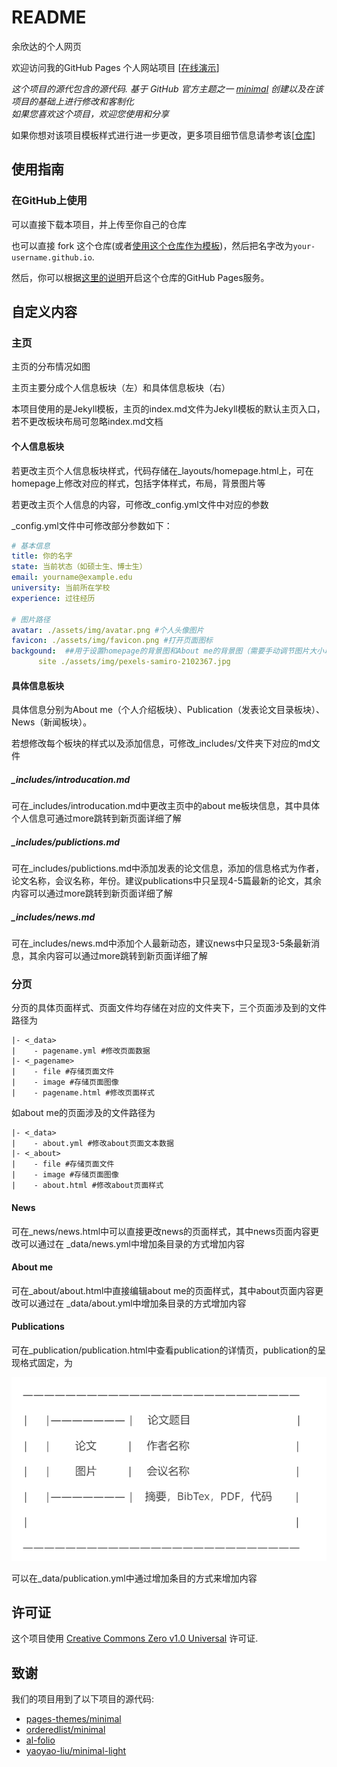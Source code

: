 # README

余欣达的个人网页

欢迎访问我的GitHub Pages 个人网站项目 \[[在线演示](https://yu-xinda.github.io/)\] 

*这个项目的源代包含的源代码. 基于 GitHub 官方主题之一 [minimal](https://github.com/orderedlist/minimal) 创建以及在该项目的基础上进行修改和客制化*
<br>
*如果您喜欢这个项目，欢迎您使用和分享*

如果你想对该项目模板样式进行进一步更改，更多项目细节信息请参考该\[[仓库](https://github.com/yaoyao-liu/minimal-light)\]

## 使用指南
### 在GitHub上使用

可以直接下载本项目，并上传至你自己的仓库

也可以直接 fork 这个仓库(或者[使用这个仓库作为模板](https://docs.github.com/cn/github/creating-cloning-and-archiving-repositories/creating-a-repository-from-a-template))，然后把名字改为`your-username.github.io`.

然后，你可以根据[这里的说明](https://docs.github.com/cn/pages/getting-started-with-github-pages/creating-a-github-pages-site#creating-your-site)开启这个仓库的GitHub Pages服务。


## 自定义内容

### 主页

主页的分布情况如图



主页主要分成个人信息板块（左）和具体信息板块（右）

本项目使用的是Jekyll模板，主页的index.md文件为Jekyll模板的默认主页入口，若不更改板块布局可忽略index.md文档



#### 个人信息板块

若更改主页个人信息板块样式，代码存储在_layouts/homepage.html上，可在homepage上修改对应的样式，包括字体样式，布局，背景图片等

若更改主页个人信息的内容，可修改_config.yml文件中对应的参数

_config.yml文件中可修改部分参数如下：

```yaml
# 基本信息
title: 你的名字
state: 当前状态（如硕士生、博士生）
email: yourname@example.edu
university: 当前所在学校
experience: 过往经历

# 图片路径
avatar: ./assets/img/avatar.png #个人头像图片
favicon: ./assets/img/favicon.png #打开页面图标
backgound:  ##用于设置homepage的背景图和About me的背景图（需要手动调节图片大小以适配内容），也可以使用纯色背景（无需调节）。
      site ./assets/img/pexels-samiro-2102367.jpg
```



#### 具体信息板块

具体信息分别为About me（个人介绍板块）、Publication（发表论文目录板块）、News（新闻板块）。

若想修改每个板块的样式以及添加信息，可修改_includes/文件夹下对应的md文件

##### _includes/introducation.md

可在_includes/introducation.md中更改主页中的about me板块信息，其中具体个人信息可通过more跳转到新页面详细了解

##### _includes/publictions.md

可在_includes/publictions.md中添加发表的论文信息，添加的信息格式为作者，论文名称，会议名称，年份。建议publications中只呈现4-5篇最新的论文，其余内容可以通过more跳转到新页面详细了解

##### _includes/news.md

可在_includes/news.md中添加个人最新动态，建议news中只呈现3-5条最新消息，其余内容可以通过more跳转到新页面详细了解



### 分页

分页的具体页面样式、页面文件均存储在对应的文件夹下，三个页面涉及到的文件路径为

```
|- <_data>
| 	 - pagename.yml #修改页面数据
|- <_pagename>
|    - file #存储页面文件
|	 - image #存储页面图像
|    - pagename.html #修改页面样式
```

如about me的页面涉及的文件路径为

```
|- <_data>
| 	 - about.yml #修改about页面文本数据
|- <_about>
|    - file #存储页面文件
|	 - image #存储页面图像
|    - about.html #修改about页面样式
```

#### News

可在_news/news.html中可以直接更改news的页面样式，其中news页面内容更改可以通过在 _data/news.yml中增加条目录的方式增加内容

#### About me

可在_about/about.html中直接编辑about me的页面样式，其中about页面内容更改可以通过在 _data/about.yml中增加条目录的方式增加内容

#### Publications

可在_publication/publication.html中查看publication的详情页，publication的呈现格式固定，为

![1747276258416](./assets/img/README_publication.png)

可以在_data/publication.yml中通过增加条目的方式来增加内容

## 许可证

这个项目使用 [Creative Commons Zero v1.0 Universal](https://github.com/yaoyao-liu/minimal-light/blob/master/LICENSE) 许可证.

## 致谢

我们的项目用到了以下项目的源代码:

* [pages-themes/minimal](https://github.com/pages-themes/minimal)
* [orderedlist/minimal](https://github.com/orderedlist/minimal)
* [al-folio](https://github.com/alshedivat/al-folio)
* [yaoyao-liu/minimal-light](https://github.com/yaoyao-liu/minimal-light)
